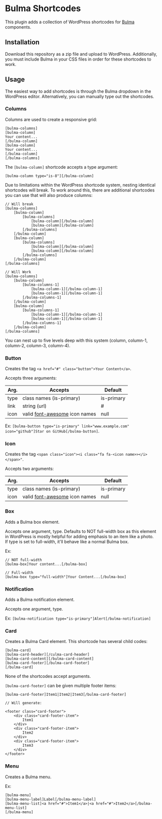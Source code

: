 # Bulma Shortcodes
This plugin adds a collection of WordPress shortcodes for [Bulma](http://bulma.io/) components.

## Installation
Download this repository as a zip file and upload to WordPress. Additionally, you must include Bulma in your CSS files in order for these shortcodes to work.

## Usage
The easiest way to add shortcodes is through the Bulma dropdown in the WordPress editor. Alternatively, you can manually type out the shortcodes.

### Columns
Columns are used to create a responsive grid:

```
[bulma-columns]
[bulma-column]
Your content...
[/bulma-column]
[bulma-column]
Your content...
[/bulma-column]
[/bulma-columns]
```

The `[bulma-column]` shortcode accepts a type argument:

```
[bulma-column type="is-8"][/bulma-column]
```

Due to limitations within the WordPress shortcode system, nesting identical shortcodes will break. To work around this, there are additional shortcodes you can use that will also produce columns:

```
// Will break
[bulma-columns]
	[bulma-column]
		[bulma-columns]
			[bulma-column][/bulma-column]
			[bulma-column][/bulma-column]
		[/bulma-columns]
	[/bulma-column]
	[bulma-column]
		[bulma-columns]
			[bulma-column][/bulma-column]
			[bulma-column][/bulma-column]
		[/bulma-columns]
	[/bulma-column]
[/bulma-columns]

// Will Work
[bulma-columns]
	[bulma-column]
		[bulma-columns-1]
			[bulma-column-1][/bulma-column-1]
			[bulma-column-1][/bulma-column-1]
		[/bulma-columns-1]
	[/bulma-column]
	[bulma-column]
		[bulma-columns-1]
			[bulma-column-1][/bulma-column-1]
			[bulma-column-1][/bulma-column-1]
		[/bulma-columns-1]
	[/bulma-column]
[/bulma-columns]
```

You can nest up to five levels deep with this system (column, column-1, column-2, column-3, column-4).

### Button
Creates the tag `<a href="#" class="button">Your Content</a>`.

Accepts three arguments:

|Arg.|Accepts|Default|
|---|---|---|
|type|class names (is-primary)|is-primary|
|link|string (url)|#|
|icon|valid [font-awesome](http://fontawesome.io/) icon names|null|

Ex: `[bulma-button type="is-primary" link="www.example.com" icon="github"]Star on GitHub[/bulma-button]`.

### Icon
Creates the tag `<span class="icon"><i class="fa fa-<icon name>></i></span>"`.

Accepts two arguments:

|Arg.|Accepts|Default|
|---|---|---|
|type|class names (is-primary)|is-primary|
|icon|valid [font-awesome](http://fontawesome.io/) icon names|null|

### Box
Adds a Bulma box element.

Accepts one argument, type. Defaults to NOT full-width box as this element in WordPress is mostly helpful for adding emphasis to an item like a photo. If type is set to full-width, it'll behave like a normal Bulma box.

Ex:

```
// NOT full-width
[bulma-box]Your content...[/bulma-box]

// Full-width
[bulma-box type="full-width"]Your Content...[/bulma-box]
```

### Notification
Adds a Bulma notification element.

Accepts one argument, type.

Ex: `[bulma-notification type="is-primary"]Alert[/bulma-notification]`

### Card
Creates a Bulma Card element. This shortcode has several child codes:

```
[bulma-card]
[bulma-card-header][/culma-card-header]
[bulma-card-content][/bulma-card-content]
[bulma-card-footer][/bulma-card-footer]
[/bulma-card]
```

None of the shortcodes accept arguments.

`[bulma-card-footer]` can be given multiple footer items:

```
[bulma-card-footer]Item1|Item2|Item3[/bulma-card-footer]

// Will generate:

<footer class="card-footer">
	<div class="card-footer-item">
		Item1
	</div>
	<div class="card-footer-item">
		Item2
	</div>
	<div class="card-footer-item">
		Item3
	</div>
</footer>
```

### Menu
Creates a Bulma menu.

Ex:

```
[bulma-menu]
[bulma-menu-label]Label[/bulma-menu-label]
[bulma-menu-list]<a href="#">Item1</a>|<a href="#">Item2</a>[/bulma-menu-list]
[/bulma-menu]
```
